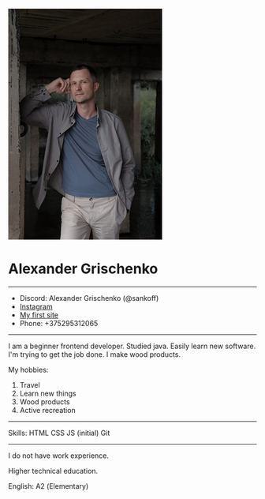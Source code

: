 ![Avatar](/img/avatar.jpg "Alexander Grischenko")

# Alexander Grischenko

********* 

* Discord: Alexander Grischenko (@sankoff)
* [Instagram](https://www.instagram.com/sankoff84/)
* [My first site](http://woodcrafter.great-site.net/)
* Phone: +375295312065

*********

I am a beginner frontend developer. Studied java. Easily learn new software. I'm trying to get the job done. I make wood products.

My hobbies:
1. Travel
1. Learn new things
1. Wood products
1. Active recreation

*********

Skills:
HTML
CSS
JS (initial)
Git

*********



I do not have work experience.

Higher technical education.

English: А2 (Elementary)